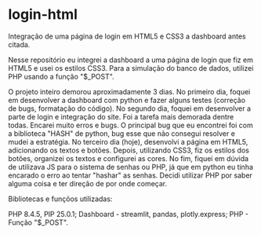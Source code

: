 # login-html
Integração de uma página de login em HTML5 e CSS3 a dashboard antes citada.

Nesse repositório eu integrei a dashboard a uma página de login que fiz em HTML5 e usei os estilos CSS3. Para a simulação do banco de dados, utilizei PHP usando a função "$_POST". 

O projeto inteiro demorou aproximadamente 3 dias. No primeiro dia, foquei em desenvolver a dashboard com python e fazer alguns testes (correção de bugs, formatação do código). 
No segundo dia, foquei em desenvolver a parte de login e integração do site. Foi a tarefa mais demorada dentre todas. Encarei muito erros e bugs. O principal bug que eu encontrei foi com a biblioteca "HASH" de python, bug esse que não consegui resolver e mudei a estratégia.
No terceiro dia (hoje), desenvolvi a página em HTML5, adicionando os textos e botões. Depois, utilizando CSS3, fiz os estilos dos botões, organizei os textos e configurei as cores. No fim, fiquei em dúvida de utilizava JS para o sistema de senhas ou PHP, já que em python eu tinha encarado o erro ao tentar "hashar" as senhas. Decidi utilizar PHP por saber alguma coisa e ter direção de por onde começar. 

Bibliotecas e funçõos utilizadas:

PHP 8.4.5,  PIP 25.0.1; 
Dashboard - streamlit, pandas, plotly.express;
PHP - Função "$_POST".
